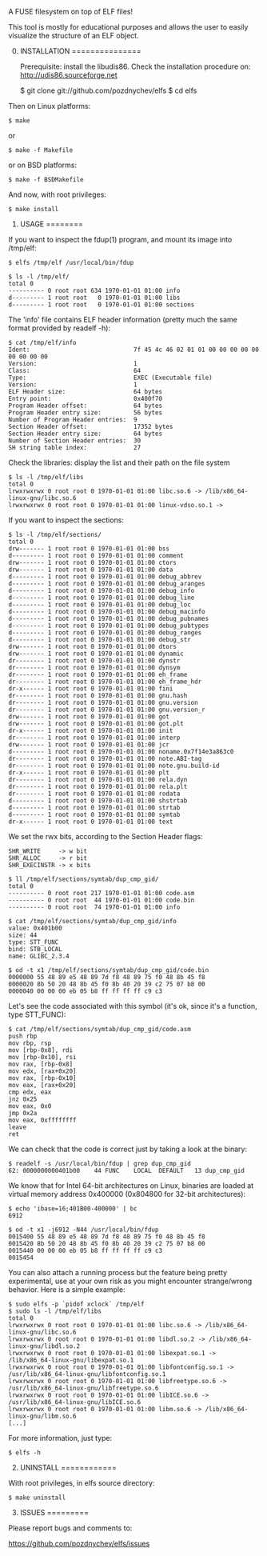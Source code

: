 A FUSE filesystem on top of ELF files!

This tool is mostly for educational purposes and allows the user to easily visualize
the structure of an ELF object.

0. INSTALLATION
===============

    Prerequisite: install the libudis86. Check the installation procedure on:
    http://udis86.sourceforge.net

    $ git clone git://github.com/pozdnychev/elfs
    $ cd elfs

Then on Linux platforms:

    $ make

or

    $ make -f Makefile

or on BSD platforms:

    $ make -f BSDMakefile

And now, with root privileges:

    $ make install

1. USAGE
========

If you want to inspect the fdup(1) program, and mount its image into /tmp/elf:

    $ elfs /tmp/elf /usr/local/bin/fdup

    $ ls -l /tmp/elf/
    total 0
    ---------- 0 root root 634 1970-01-01 01:00 info
    d--------- 1 root root   0 1970-01-01 01:00 libs
    d--------- 1 root root   0 1970-01-01 01:00 sections

The 'info' file contains ELF header information (pretty much the same format provided by readelf -h):

    $ cat /tmp/elf/info
    Ident:                             7f 45 4c 46 02 01 01 00 00 00 00 00 00 00 00 00
    Version:                           1
    Class:                             64
    Type:                              EXEC (Executable file)
    Version:                           1
    ELF Header size:                   64 bytes
    Entry point:                       0x400f70
    Program Header offset:             64 bytes
    Program Header entry size:         56 bytes
    Number of Program Header entries:  9
    Section Header offset:             17352 bytes
    Section Header entry size:         64 bytes
    Number of Section Header entries:  30
    SH string table index:             27

Check the libraries: display the list and their path on the file system

    $ ls -l /tmp/elf/libs
    total 0
    lrwxrwxrwx 0 root root 0 1970-01-01 01:00 libc.so.6 -> /lib/x86_64-linux-gnu/libc.so.6
    lrwxrwxrwx 0 root root 0 1970-01-01 01:00 linux-vdso.so.1 ->


If you want to inspect the sections:

    $ ls -l /tmp/elf/sections/
    total 0
    drw------- 1 root root 0 1970-01-01 01:00 bss
    d--------- 1 root root 0 1970-01-01 01:00 comment
    drw------- 1 root root 0 1970-01-01 01:00 ctors
    drw------- 1 root root 0 1970-01-01 01:00 data
    d--------- 1 root root 0 1970-01-01 01:00 debug_abbrev
    d--------- 1 root root 0 1970-01-01 01:00 debug_aranges
    d--------- 1 root root 0 1970-01-01 01:00 debug_info
    d--------- 1 root root 0 1970-01-01 01:00 debug_line
    d--------- 1 root root 0 1970-01-01 01:00 debug_loc
    d--------- 1 root root 0 1970-01-01 01:00 debug_macinfo
    d--------- 1 root root 0 1970-01-01 01:00 debug_pubnames
    d--------- 1 root root 0 1970-01-01 01:00 debug_pubtypes
    d--------- 1 root root 0 1970-01-01 01:00 debug_ranges
    d--------- 1 root root 0 1970-01-01 01:00 debug_str
    drw------- 1 root root 0 1970-01-01 01:00 dtors
    drw------- 1 root root 0 1970-01-01 01:00 dynamic
    dr-------- 1 root root 0 1970-01-01 01:00 dynstr
    dr-------- 1 root root 0 1970-01-01 01:00 dynsym
    dr-------- 1 root root 0 1970-01-01 01:00 eh_frame
    dr-------- 1 root root 0 1970-01-01 01:00 eh_frame_hdr
    dr-x------ 1 root root 0 1970-01-01 01:00 fini
    dr-------- 1 root root 0 1970-01-01 01:00 gnu.hash
    dr-------- 1 root root 0 1970-01-01 01:00 gnu.version
    dr-------- 1 root root 0 1970-01-01 01:00 gnu.version_r
    drw------- 1 root root 0 1970-01-01 01:00 got
    drw------- 1 root root 0 1970-01-01 01:00 got.plt
    dr-x------ 1 root root 0 1970-01-01 01:00 init
    dr-------- 1 root root 0 1970-01-01 01:00 interp
    drw------- 1 root root 0 1970-01-01 01:00 jcr
    d--------- 1 root root 0 1970-01-01 01:00 noname.0x7f14e3a863c0
    dr-------- 1 root root 0 1970-01-01 01:00 note.ABI-tag
    dr-------- 1 root root 0 1970-01-01 01:00 note.gnu.build-id
    dr-x------ 1 root root 0 1970-01-01 01:00 plt
    dr-------- 1 root root 0 1970-01-01 01:00 rela.dyn
    dr-------- 1 root root 0 1970-01-01 01:00 rela.plt
    dr-------- 1 root root 0 1970-01-01 01:00 rodata
    d--------- 1 root root 0 1970-01-01 01:00 shstrtab
    d--------- 1 root root 0 1970-01-01 01:00 strtab
    d--------- 1 root root 0 1970-01-01 01:00 symtab
    dr-x------ 1 root root 0 1970-01-01 01:00 text

We set the rwx bits, according to the Section Header flags:

    SHR_WRITE     -> w bit
    SHR_ALLOC     -> r bit
    SHR_EXECINSTR -> x bits

    $ ll /tmp/elf/sections/symtab/dup_cmp_gid/
    total 0
    ---------- 0 root root 217 1970-01-01 01:00 code.asm
    ---------- 0 root root  44 1970-01-01 01:00 code.bin
    ---------- 0 root root  74 1970-01-01 01:00 info

    $ cat /tmp/elf/sections/symtab/dup_cmp_gid/info
    value: 0x401b00
    size: 44
    type: STT_FUNC
    bind: STB_LOCAL
    name: GLIBC_2.3.4

    $ od -t x1 /tmp/elf/sections/symtab/dup_cmp_gid/code.bin
    0000000 55 48 89 e5 48 89 7d f8 48 89 75 f0 48 8b 45 f8
    0000020 8b 50 20 48 8b 45 f0 8b 40 20 39 c2 75 07 b8 00
    0000040 00 00 00 eb 05 b8 ff ff ff ff c9 c3


Let's see the code associated with this symbol (it's ok, since it's a function,
type STT_FUNC):

    $ cat /tmp/elf/sections/symtab/dup_cmp_gid/code.asm
    push rbp
    mov rbp, rsp
    mov [rbp-0x8], rdi
    mov [rbp-0x10], rsi
    mov rax, [rbp-0x8]
    mov edx, [rax+0x20]
    mov rax, [rbp-0x10]
    mov eax, [rax+0x20]
    cmp edx, eax
    jnz 0x25
    mov eax, 0x0
    jmp 0x2a
    mov eax, 0xffffffff
    leave
    ret

We can check that the code is correct just by taking a look at the binary:

    $ readelf -s /usr/local/bin/fdup | grep dup_cmp_gid
    62: 0000000000401b00    44 FUNC    LOCAL  DEFAULT   13 dup_cmp_gid

We know that for Intel 64-bit architectures on Linux, binaries are loaded
at virtual memory address 0x400000 (0x804800 for 32-bit architectures):

    $ echo 'ibase=16;401B00-400000' | bc
    6912

    $ od -t x1 -j6912 -N44 /usr/local/bin/fdup
    0015400 55 48 89 e5 48 89 7d f8 48 89 75 f0 48 8b 45 f8
    0015420 8b 50 20 48 8b 45 f0 8b 40 20 39 c2 75 07 b8 00
    0015440 00 00 00 eb 05 b8 ff ff ff ff c9 c3
    0015454


You can also attach a running process but the feature being pretty experimental,
use at your own risk as you might encounter strange/wrong behavior.  Here is a simple example:

    $ sudo elfs -p `pidof xclock` /tmp/elf
    $ sudo ls -l /tmp/elf/libs
    total 0
    lrwxrwxrwx 0 root root 0 1970-01-01 01:00 libc.so.6 -> /lib/x86_64-linux-gnu/libc.so.6
    lrwxrwxrwx 0 root root 0 1970-01-01 01:00 libdl.so.2 -> /lib/x86_64-linux-gnu/libdl.so.2
    lrwxrwxrwx 0 root root 0 1970-01-01 01:00 libexpat.so.1 -> /lib/x86_64-linux-gnu/libexpat.so.1
    lrwxrwxrwx 0 root root 0 1970-01-01 01:00 libfontconfig.so.1 -> /usr/lib/x86_64-linux-gnu/libfontconfig.so.1
    lrwxrwxrwx 0 root root 0 1970-01-01 01:00 libfreetype.so.6 -> /usr/lib/x86_64-linux-gnu/libfreetype.so.6
    lrwxrwxrwx 0 root root 0 1970-01-01 01:00 libICE.so.6 -> /usr/lib/x86_64-linux-gnu/libICE.so.6
    lrwxrwxrwx 0 root root 0 1970-01-01 01:00 libm.so.6 -> /lib/x86_64-linux-gnu/libm.so.6
    [...]


For more information, just type:

    $ elfs -h


2. UNINSTALL
============

With root privileges, in elfs source directory:

    $ make uninstall

3. ISSUES
=========

Please report bugs and comments to:

https://github.com/pozdnychev/elfs/issues
